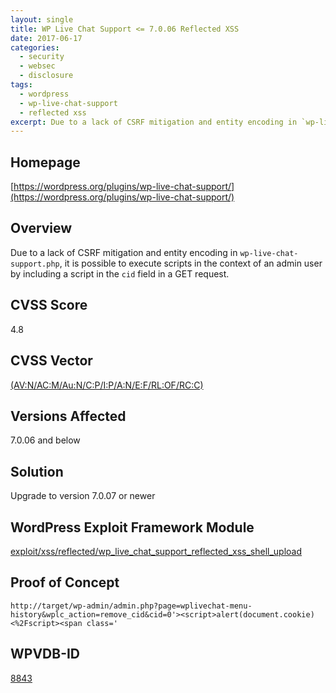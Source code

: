 ```yaml
---
layout: single
title: WP Live Chat Support <= 7.0.06 Reflected XSS
date: 2017-06-17
categories:
  - security
  - websec
  - disclosure
tags:
  - wordpress
  - wp-live-chat-support
  - reflected xss
excerpt: Due to a lack of CSRF mitigation and entity encoding in `wp-live-chat-support.php`, it is possible to execute scripts in the context of an admin user by including a script in the `cid` field in a GET request.
---
```

## Homepage
[https://wordpress.org/plugins/wp-live-chat-support/](https://wordpress.org/plugins/wp-live-chat-support/)

## Overview
Due to a lack of CSRF mitigation and entity encoding in `wp-live-chat-support.php`, it is possible to execute scripts in the context of an admin user by including a script in the `cid` field in a GET request.

## CVSS Score
4.8

## CVSS Vector
[(AV:N/AC:M/Au:N/C:P/I:P/A:N/E:F/RL:OF/RC:C)](https://nvd.nist.gov/vuln-metrics/cvss/v2-calculator?vector=(AV:N/AC:M/Au:N/C:P/I:P/A:N/E:F/RL:OF/RC:C))

## Versions Affected
7.0.06 and below

## Solution
Upgrade  to version 7.0.07 or newer

## WordPress Exploit Framework Module
[exploit/xss/reflected/wp\_live\_chat\_support\_reflected\_xss\_shell\_upload](https://github.com/rastating/wordpress-exploit-framework/blob/development/lib/wpxf/modules/exploit/xss/reflected/wp_live_chat_support_reflected_xss_shell_upload.rb)

## Proof of Concept
`http://target/wp-admin/admin.php?page=wplivechat-menu-history&wplc_action=remove_cid&cid=0'><script>alert(document.cookie)<%2Fscript><span class='`

## WPVDB-ID
[8843](https://wpvulndb.com/vulnerabilities/8843)
